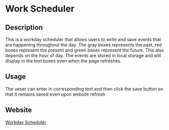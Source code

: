 # Work Scheduler

## Description
This is a workday scheduler that allows users to write and save events that are happening throughout the day. The gray boxes represents the past, red boxes represent the present and green boxes represent the future. This also depends on the hour of day. The events are stored in local storage and will display in the text boxes even when the page refreshes.

## Usage
The ueser can enter in corresponding text and then click the save button so that it remains saved even upon website refresh

## Website
<a href="">Workday Scheduler</a>